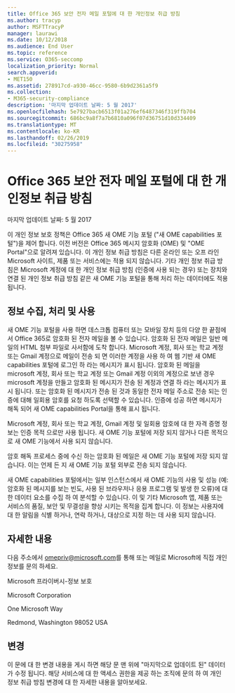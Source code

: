 ```yaml
---
title: Office 365 보안 전자 메일 포털에 대 한 개인정보 취급 방침
ms.author: tracyp
author: MSFTTracyP
manager: laurawi
ms.date: 10/12/2018
ms.audience: End User
ms.topic: reference
ms.service: O365-seccomp
localization_priority: Normal
search.appverid:
- MET150
ms.assetid: 278917cd-a930-46cc-9580-6b9d2361a5f9
ms.collection:
- M365-security-compliance
description: '마지막 업데이트 날짜: 5 월 2017'
ms.openlocfilehash: 5e7927bacb6513f01a276ef6487346f319ffb704
ms.sourcegitcommit: 686bc9a8f7a7b6810a096f07d36751d10d334409
ms.translationtype: MT
ms.contentlocale: ko-KR
ms.lasthandoff: 02/26/2019
ms.locfileid: "30275958"
---
```

# <a name="privacy-statement-for-office-365-secure-email-portal"></a>Office 365 보안 전자 메일 포털에 대 한 개인정보 취급 방침

마지막 업데이트 날짜: 5 월 2017
  
이 개인 정보 보호 정책은 Office 365 새 OME 기능 포털 ("새 OME capabilities 포털")을 제어 합니다. 이전 버전은 Office 365 메시지 암호화 (OME) 및 "OME Portal"으로 알려져 있습니다. 이 개인 정보 취급 방침은 다른 온라인 또는 오프 라인 Microsoft 사이트, 제품 또는 서비스에는 적용 되지 않습니다. 기타 개인 정보 취급 방침은 Microsoft 계정에 대 한 개인 정보 취급 방침 (인증에 사용 되는 경우) 또는 장치와 연결 된 개인 정보 취급 방침 같은 새 OME 기능 포털을 통해 처리 하는 데이터에도 적용 됩니다.
  
## <a name="collection-processing-and-use-of-your-information"></a>정보 수집, 처리 및 사용

새 OME 기능 포털을 사용 하면 데스크톱 컴퓨터 또는 모바일 장치 등의 다양 한 끝점에서 Office 365로 암호화 된 전자 메일을 볼 수 있습니다. 암호화 된 전자 메일은 일반 메일의 HTML 첨부 파일로 사서함에 도착 합니다. Microsoft 계정, 회사 또는 학교 계정 또는 Gmail 계정으로 메일이 전송 되 면 이러한 계정을 사용 하 여 웹 기반 새 OME capabilities 포털에 로그인 하 라는 메시지가 표시 됩니다. 암호화 된 메일을 microsoft 계정, 회사 또는 학교 계정 또는 Gmail 계정 이외의 계정으로 보낸 경우 microsoft 계정을 만들고 암호화 된 메시지가 전송 된 계정과 연결 하 라는 메시지가 표시 됩니다. 또는 암호화 된 메시지가 전송 된 것과 동일한 전자 메일 주소로 전송 되는 인증에 대해 일회용 암호를 요청 하도록 선택할 수 있습니다. 인증에 성공 하면 메시지가 해독 되어 새 OME capabilities Portal을 통해 표시 됩니다.
  
Microsoft 계정, 회사 또는 학교 계정, Gmail 계정 및 일회용 암호에 대 한 자격 증명 정보는 인증 목적 으로만 사용 됩니다. 새 OME 기능 포털에 저장 되지 않거나 다른 목적으로 새 OME 기능에서 사용 되지 않습니다.
  
암호 해독 프로세스 중에 수신 하는 암호화 된 메일은 새 OME 기능 포털에 저장 되지 않습니다. 이는 언제 든 지 새 OME 기능 포털 외부로 전송 되지 않습니다.
  
새 OME capabilities 포털에서는 일부 인스턴스에서 새 OME 기능의 사용 및 성능 (예: 암호화 된 메시지를 보는 빈도, 사용 된 브라우저나 응용 프로그램 및 발생 한 오류)에 대 한 데이터 요소를 수집 하 여 분석할 수 있습니다. 이 및 기타 Microsoft 앱, 제품 또는 서비스의 품질, 보안 및 무결성을 향상 시키는 목적을 집계 합니다. 이 정보는 사용자에 대 한 알림을 식별 하거나, 연락 하거나, 대상으로 지정 하는 데 사용 되지 않습니다.
  
## <a name="for-more-information"></a>자세한 내용

다음 주소에서 [omepriv@microsoft.com](mailto:omepriv@microsoft.com)를 통해 또는 메일로 Microsoft에 직접 개인 정보를 문의 하세요.
  
Microsoft 프라이버시-정보 보호
  
Microsoft Corporation
  
One Microsoft Way
  
Redmond, Washington 98052 USA

  
## <a name="changes"></a>변경

이 문에 대 한 변경 내용을 게시 하면 해당 문 맨 위에 "마지막으로 업데이트 된" 데이터가 수정 됩니다. 해당 서비스에 대 한 액세스 권한을 제공 하는 조직에 문의 하 여 개인 정보 취급 방침 변경에 대 한 자세한 내용을 알아보세요.
  

